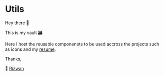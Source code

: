 # Utils
Hey there :wave:

This is my vault :card_file_box:.

Here I host the reusable componenets to be used accross the projects such as icons and my [resume](https://rizz-wan.github.io/utils/files/Mohammed_Rizwan_Khan.pdf).

Thanks,

:house_with_garden: [Rizwan](https://irizwan.com)
